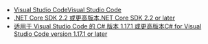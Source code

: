 * [<span data-ttu-id="6bd8d-101">Visual Studio Code</span><span class="sxs-lookup"><span data-stu-id="6bd8d-101">Visual Studio Code</span></span>](https://code.visualstudio.com/download)
* [<span data-ttu-id="6bd8d-102">.NET Core SDK 2.2 或更高版本</span><span class="sxs-lookup"><span data-stu-id="6bd8d-102">.NET Core SDK 2.2 or later</span></span>](https://www.microsoft.com/net/download/all)
* [<span data-ttu-id="6bd8d-103">适用于 Visual Studio Code 的 C# 版本 1.17.1 或更高版本</span><span class="sxs-lookup"><span data-stu-id="6bd8d-103">C# for Visual Studio Code version 1.17.1 or later</span></span>](https://marketplace.visualstudio.com/items?itemName=ms-vscode.csharp)